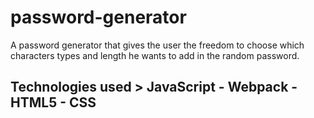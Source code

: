 # password-generator
A password generator that gives the user the freedom to choose which characters types and length he wants to add in the random password.
## Technologies used > JavaScript - Webpack -  HTML5 - CSS
